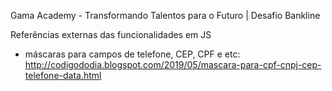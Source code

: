 Gama Academy - Transformando Talentos para o Futuro | Desafio Bankline

Referências externas das funcionalidades em JS

- máscaras para campos de telefone, CEP, CPF e etc:
http://codigododia.blogspot.com/2019/05/mascara-para-cpf-cnpj-cep-telefone-data.html
